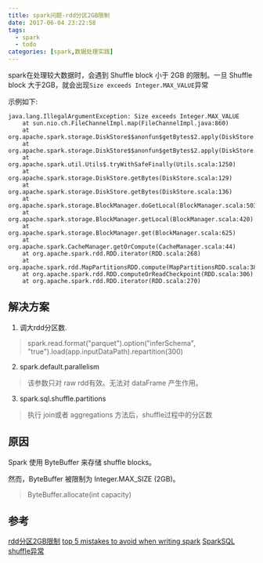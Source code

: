 ```yaml
---
title: spark问题-rdd分区2GB限制
date: 2017-06-04 23:22:58
tags: 
  - spark
  - todo
categories: [spark,数据处理实践]
---
```




spark在处理较大数据时，会遇到 Shuffle block 小于 2GB 的限制。一旦 Shuffle block 大于2GB，就会出现`Size exceeds Integer.MAX_VALUE`异常

<!--more-->

示例如下:

```text
java.lang.IllegalArgumentException: Size exceeds Integer.MAX_VALUE
    at sun.nio.ch.FileChannelImpl.map(FileChannelImpl.java:860)
    at org.apache.spark.storage.DiskStore$$anonfun$getBytes$2.apply(DiskStore.scala:127)
    at org.apache.spark.storage.DiskStore$$anonfun$getBytes$2.apply(DiskStore.scala:115)
    at org.apache.spark.util.Utils$.tryWithSafeFinally(Utils.scala:1250)
    at org.apache.spark.storage.DiskStore.getBytes(DiskStore.scala:129)
    at org.apache.spark.storage.DiskStore.getBytes(DiskStore.scala:136)
    at org.apache.spark.storage.BlockManager.doGetLocal(BlockManager.scala:503)
    at org.apache.spark.storage.BlockManager.getLocal(BlockManager.scala:420)
    at org.apache.spark.storage.BlockManager.get(BlockManager.scala:625)
    at org.apache.spark.CacheManager.getOrCompute(CacheManager.scala:44)
    at org.apache.spark.rdd.RDD.iterator(RDD.scala:268)
    at org.apache.spark.rdd.MapPartitionsRDD.compute(MapPartitionsRDD.scala:38)
    at org.apache.spark.rdd.RDD.computeOrReadCheckpoint(RDD.scala:306)
    at org.apache.spark.rdd.RDD.iterator(RDD.scala:270)
```

## 解决方案

1. 调大rdd分区数.

> spark.read.format("parquet").option("inferSchema", "true").load(app.inputDataPath).repartition(300)

2. spark.default.parallelism

> 该参数只对 raw rdd有效。无法对 dataFrame 产生作用。

3. spark.sql.shuffle.partitions 

> 执行 join或者 aggregations 方法后，shuffle过程中的分区数 

## 原因

Spark 使用 ByteBuffer 来存储 shuffle blocks。

然而，ByteBuffer 被限制为 Integer.MAX_SIZE (2GB)。

> ByteBuffer.allocate(int capacity)



## 参考

[rdd分区2GB限制](https://www.cnblogs.com/bourneli/p/4456109.html)
[top 5 mistakes to avoid when writing spark](https://www.slideshare.net/cloudera/top-5-mistakes-to-avoid-when-writing-apache-spark-applications/25)
[SparkSQL shuffle异常](https://www.jianshu.com/p/edd3ccc46980)